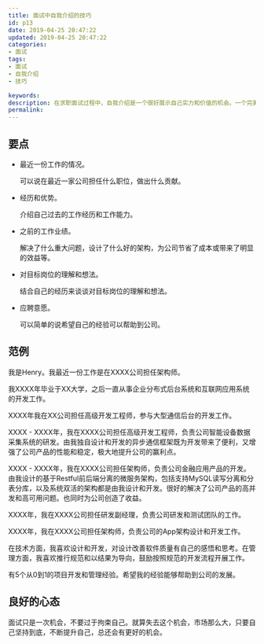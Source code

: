 ```yaml
---
title: 面试中自我介绍的技巧
id: p13
date: 2019-04-25 20:47:22
updated: 2019-04-25 20:47:22
categories: 
- 面试
tags: 
- 面试
- 自我介绍
- 技巧

keywords:
description: 在求职面试过程中，自我介绍是一个很好展示自己实力和价值的机会。一个完美的自我介绍能从一开始就打动面试官，会有一个先入为主的判断，是面试者处于一个有利位置。我在以往的求职过程中，就因为没有好好准备自我介绍，一般都是按照时间顺序介绍一下自己的工作经历和项目经历等等。这样的自我介绍实在显得很普通，很难打动面试官，因此吃过不少亏。其实，在面试过程中做自我介绍是有不少的技巧。
permalink:
---
```


## 要点

* 最近一份工作的情况。

  可以说在最近一家公司担任什么职位，做出什么贡献。

* 经历和优势。

  介绍自己过去的工作经历和工作能力。

* 之前的工作业绩。

  解决了什么重大问题，设计了什么好的架构，为公司节省了成本或带来了明显的效益等。

* 对目标岗位的理解和想法。

  结合自己的经历来谈谈对目标岗位的理解和想法。

* 应聘意愿。

  可以简单的说希望自己的经验可以帮助到公司。

## 范例

  我是Henry。我最近一份工作是在XXXX公司担任架构师。
  
  我XXXX年毕业于XX大学，之后一直从事企业分布式后台系统和互联网应用系统的开发工作。
  
  XXXX年我在XX公司担任高级开发工程师，参与大型通信后台的开发工作。

  XXXX - XXXX年，我在XXXX公司担任高级开发工程师，负责公司智能设备数据采集系统的研发。由我独自设计和开发的异步通信框架既为开发带来了便利，又增强了公司产品的性能和稳定，极大地提升公司的赢利点。

  XXXX - XXXX年，我在XXXX公司担任架构师，负责公司金融应用产品的开发。由我设计的基于Restful前后端分离的微服务架构，包括支持MySQL读写分离和分表分库，以及系统双活的架构都是由我设计和开发。很好的解决了公司产品的高并发和高可用问题。也同时为公司创造了收益。

  XXXX年，我在XXXX公司担任研发副经理，负责公司研发和测试团队的工作。

  XXXX年，我在XXXX公司担任架构师，负责公司的App架构设计和开发工作。

  在技术方面，我喜欢设计和开发，对设计改善软件质量有自己的感悟和思考。在管理方面，我喜欢推行规范和以结果为导向，鼓励按照规范的开发流程开展工作。

  有5个从0到1的项目开发和管理经验。希望我的经验能够帮助到公司的发展。

## 良好的心态

面试只是一次机会，不要过于拘束自己。就算失去这个机会，市场那么大，只要自己坚持到底，不断提升自己，总还会有更好的机会。